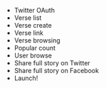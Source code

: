 * Twitter OAuth
* Verse list
* Verse create
* Verse link
* Verse browsing
* Popular count
* User browse
* Share full story on Twitter
* Share full story on Facebook
* Launch!
